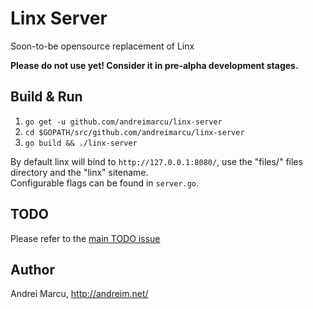 Linx Server
======
Soon-to-be opensource replacement of Linx  

**Please do not use yet! Consider it in pre-alpha development stages.**

Build & Run
----------------

1. ```go get -u github.com/andreimarcu/linx-server ```
2. ```cd $GOPATH/src/github.com/andreimarcu/linx-server ```
3. ```go build && ./linx-server```

By default linx will bind to ```http://127.0.0.1:8080/```, use the "files/" files directory and the "linx" sitename.  
Configurable flags can be found in ```server.go```.


TODO
--------
Please refer to the [main TODO issue](https://github.com/andreimarcu/linx-server/issues/1) 

Author
-------
Andrei Marcu, http://andreim.net/